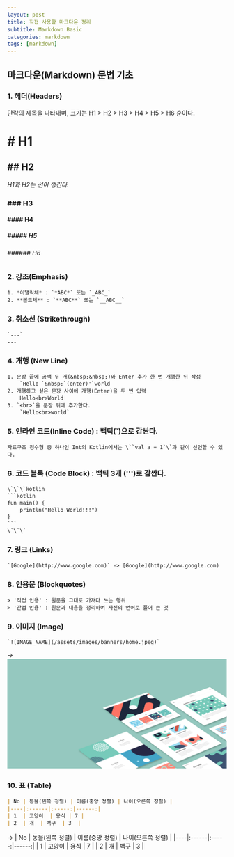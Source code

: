 ```yaml
---
layout: post
title: 직접 사용할 마크다운 정리
subtitle: Markdown Basic
categories: markdown
tags: [markdown]
---
```


## 마크다운(Markdown) 문법 기초

### 1. 헤더(Headers)  
단락의 제목을 나타내며, 크기는 H1 > H2 > H3 > H4 > H5 > H6 순이다. 
# # H1
## ## H2
*H1과 H2는 선이 생긴다.*
### ### H3
#### #### H4
##### ##### H5
###### ###### H6

### 2. 강조(Emphasis)
    1. *이탤릭체* : `*ABC*` 또는 `_ABC_`  
    2. **볼드체** : `**ABC**` 또는 `__ABC__` 

### 3. 취소선 (Strikethrough)
    `---`
    ---

### 4. 개행 (New Line)
    1. 문장 끝에 공백 두 개(&nbsp;&nbsp;)와 Enter 추가 한 번 개행한 뒤 작성  
        `Hello `&nbsp;`(enter)'`world
    2. 개행하고 싶은 문장 사이에 개행(Enter)을 두 번 입력  
        Hello<br>World
    3. `<br>`을 문장 뒤에 추가한다.  
        `Hello<br>world`
    
### 5. 인라인 코드(Inline Code) : 백틱(\`)으로 감싼다.

    자료구조 정수형 중 하나인 Int의 Kotlin에서는 \``val a = 1`\`과 같이 선언할 수 있다.

### 6. 코드 블록 (Code Block) : 백틱 3개 (\'\'\')로 감싼다.  

    \`\`\`kotlin
    ```kotlin
    fun main() {
        println("Hello World!!!")
    }
    ```
    \`\`\`

### 7. 링크 (Links)  
    `[Google](http://www.google.com)` -> [Google](http://www.google.com)

### 8. 인용문 (Blockquotes)
    > '직접 인용' : 원문을 그대로 가져다 쓰는 행위  
    > '간접 인용' : 원문과 내용을 정리하여 자신의 언어로 풀어 쓴 것

### 9. 이미지 (Image)<br>
    `![IMAGE_NAME](/assets/images/banners/home.jpeg)`
->
![IMAGE_NAME](/assets/images/banners/home.jpeg)

### 10. 표 (Table)
```markdown
| No | 동물(왼쪽 정렬) | 이름(중앙 정렬) | 나이(오른쪽 정렬) |
|----|:------|:-----:|------:|
| 1  | 고양이  | 용식 | 7 |
| 2  | 개  | 백구  | 3  |
```
->
| No | 동물(왼쪽 정렬) | 이름(중앙 정렬) | 나이(오른쪽 정렬) |
|----|:------|:-----:|------:|
| 1  | 고양이  | 용식 | 7 |
| 2  | 개  | 백구  | 3  |


